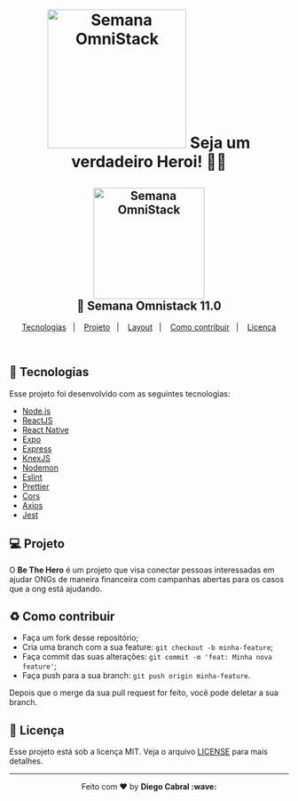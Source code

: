 <h1 align="center">
    <img alt="Semana OmniStack" src=".img/logo3x.png" width="250px" />
    <b>Seja um verdadeiro Heroi!</b> 🦸‍♂️
</h1>

<h2 align="center">

  <img alt="Semana OmniStack" src=".img/rocket.svg" width="200px" />
  <br/>
  🚀 Semana Omnistack 11.0
</h2>

<p align="center">
  <a href="#rocket-tecnologias">Tecnologias</a>&nbsp;&nbsp;&nbsp;|&nbsp;&nbsp;&nbsp;
  <a href="#-projeto">Projeto</a>&nbsp;&nbsp;&nbsp;|&nbsp;&nbsp;&nbsp;
  <a href="#-layout">Layout</a>&nbsp;&nbsp;&nbsp;|&nbsp;&nbsp;&nbsp;
  <a href="#-como-contribuir">Como contribuir</a>&nbsp;&nbsp;&nbsp;|&nbsp;&nbsp;&nbsp;
  <a href="#memo-licença">Licença</a>
</p>

<br>

## :rocket: Tecnologias

Esse projeto foi desenvolvido com as seguintes tecnologias:

- [Node.js](https://nodejs.org/en/)
- [ReactJS](https://reactjs.org)
- [React Native](https://facebook.github.io/react-native/)
- [Expo](https://expo.io/)
- [Express](https://expressjs.com/pt-br/)
- [KnexJS](http://knexjs.org/)
- [Nodemon](https://www.npmjs.com/package/nodemon)
- [Eslint](https://www.npmjs.com/package/eslint)
- [Prettier](https://prettier.io/)
- [Cors](https://www.npmjs.com/package/cors)
- [Axios](https://www.npmjs.com/package/axios)
- [Jest](https://www.npmjs.com/package/jest)

## 💻 Projeto

O **Be The Hero** é um projeto que visa conectar pessoas interessadas em ajudar ONGs de maneira financeira com campanhas abertas para os casos que a ong está ajudando.

## :recycle: Como contribuir

- Faça um fork desse repositório;
- Cria uma branch com a sua feature: `git checkout -b minha-feature`;
- Faça commit das suas alterações: `git commit -m 'feat: Minha nova feature'`;
- Faça push para a sua branch: `git push origin minha-feature`.

Depois que o merge da sua pull request for feito, você pode deletar a sua branch.

## :memo: Licença

Esse projeto está sob a licença MIT. Veja o arquivo [LICENSE](LICENSE.md) para mais detalhes.

---
<p align="center">Feito com ❤️ by <strong>Diego Cabral :wave: </p>